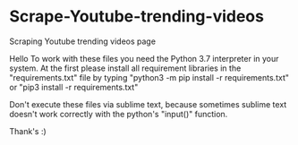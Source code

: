 # Scrape-Youtube-trending-videos
Scraping Youtube trending videos page

Hello
To work with these files you need the Python 3.7 interpreter in your system.
At the first please install all requirement libraries in the "requirements.txt" file by typing "python3 -m pip install -r requirements.txt" or "pip3 install -r requirements.txt"

Don't execute these files via sublime text, because sometimes sublime text doesn't work correctly with the python's "input()" function. 

Thank's :)
